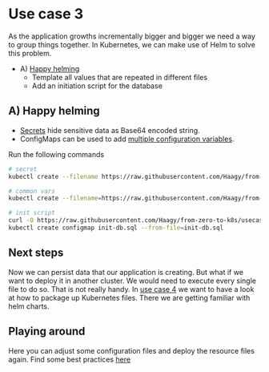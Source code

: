 # Use case 3
As the application growths incrementally bigger and bigger we need a way to group things together.
In Kubernetes, we can make use of Helm to solve this problem.
* A) [Happy helming](#a-happy-helming)
  * Template all values that are repeated in different files 
  * Add an initiation script for the database

## A) Happy helming
* [Secrets](helm/templates/db/config/vars.yml) hide sensitive data as Base64 encoded string.
* ConfigMaps can be used to add [multiple configuration variables](helm/templates/db/config/vars.yml).

Run the following commands
```bash
# secret
kubectl create --filename https://raw.githubusercontent.com/Haagy/from-zero-to-k8s/usecase/v2/k8s/db/config/secret.yml

# common vars
kubectl create --filename=https://raw.githubusercontent.com/Haagy/from-zero-to-k8s/usecase/v2/k8s/db/config/vars.yml

# init script
curl -O https://raw.githubusercontent.com/Haagy/from-zero-to-k8s/usecase/v2/k8s/db/config/init-db.sql
kubectl create configmap init-db.sql --from-file=init-db.sql
```


## Next steps
Now we can persist data that our application is creating.
But what if we want to deploy it in another cluster. 
We would need to execute every single file to do so. That is not really handy. 
In [use case 4](https://github.com/Haagy/from-zero-to-k8s/tree/usecase/v3) we want to have a look at how to package up Kubernetes files.
There we are getting familiar with helm charts.


## Playing around
Here you can adjust some configuration files and deploy the resource files again. 
Find some best practices [here](https://helm.sh/docs/chart_best_practices/conventions/)